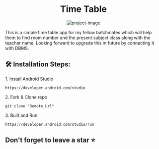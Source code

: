 <h1 align="center" id="title">Time Table</h1>

<p align="center"><img src="https://upload.wikimedia.org/wikipedia/en/e/e3/Narula_Institute_of_Technology_logo.png" alt="project-image"></p>

<p id="description">This is a simple time table app for my fellow batchmates which will help them to find room number and the present subject class along with the teacher name. Looking forward to upgrade this in future by connecting it with DBMS.</p>

<h2>🛠️ Installation Steps:</h2>

<p>1. Install Android Studio</p>

```
https://developer.android.com/studio
```

<p>2. Fork &amp; Clone repo</p>

```
git clone "Remote_Url"
```

<p>3. Built and Run</p>

```
https://developer.android.com/studio/run
```
<h2>Don't forget to leave a star ⭐</h2>
